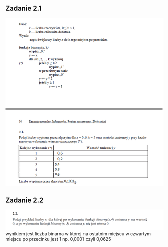 ## Zadanie 2.1
![github-small](https://github.com/synonim789/Maturainf/blob/main/zdjecia/2.1.png)

## Zadanie 2.2
![github-small](https://github.com/synonim789/Maturainf/blob/main/zdjecia/2.2.png)\
wynikiem jest liczba binarna w której na ostatnim miejscu w czwartym miejscu po przecinku jest 1 np. 0,0001 czyli 0,0625
